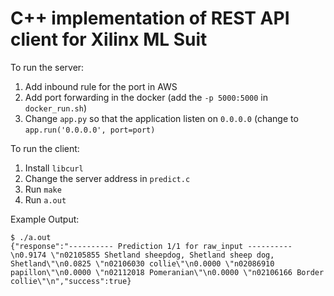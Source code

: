 # C++ implementation of REST API client for Xilinx ML Suit

To run the server:

1. Add inbound rule for the port in AWS
2. Add port forwarding in the docker (add the `-p 5000:5000` in `docker_run.sh`)
3. Change `app.py` so that the application listen on `0.0.0.0` (change to `app.run('0.0.0.0', port=port)`

To run the client:

1. Install `libcurl`
2. Change the server address in `predict.c`
3. Run `make`
4. Run `a.out`

Example Output:

```
$ ./a.out
{"response":"---------- Prediction 1/1 for raw_input ----------\n0.9174 \"n02105855 Shetland sheepdog, Shetland sheep dog, Shetland\"\n0.0825 \"n02106030 collie\"\n0.0000 \"n02086910 papillon\"\n0.0000 \"n02112018 Pomeranian\"\n0.0000 \"n02106166 Border collie\"\n","success":true}
```
